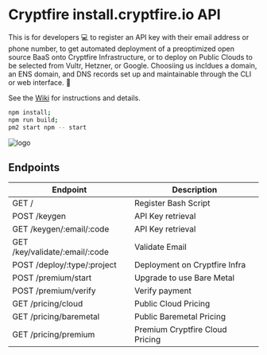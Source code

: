 # Cryptfire install.cryptfire.io API

This is for developers 💻 to register an API key with their email address or phone number,
to get automated deployment of a preoptimized open source BaaS onto Cryptfire Infrastructure,
or to deploy on Public Clouds to be selected from Vultr, Hetzner, or Google. Choosiing us incldues a domain,
an ENS domain, and DNS records set up and maintainable through the CLI or web interface. 🚀

See the [Wiki](https://github.com/cryptfire/cryptfire-install-api/wiki) for instructions and details.

```bash
npm install;
npm run build;
pm2 start npm -- start
```

![logo](https://github.com/cryptfire/cryptfire-install-api/assets/114028070/651d0bee-5a40-43d6-9f9c-6f0316980626)

## Endpoints

| Endpoint                         | Description |
| -------------------------------- | ------------------------------------------- |
| GET /                            | Register Bash Script                        |
| POST /keygen                     | API Key retrieval                           |
| GET /keygen/:email/:code         | API Key retrieval                           |
| GET /key/validate/:email/:code   | Validate Email                              |
| POST /deploy/:type/:project      | Deployment on Cryptfire Infra               |
| POST /premium/start              | Upgrade to use Bare Metal                   |
| POST /premium/verify             | Verify payment                              |
| GET  /pricing/cloud              | Public Cloud Pricing                        |
| GET  /pricing/baremetal          | Public Baremetal Pricing                    |
| GET  /pricing/premium            | Premium Cryptfire Cloud Pricing             |



